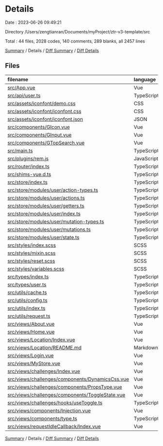 # Details

Date : 2023-06-26 09:49:21

Directory /Users/zengtianran/Documents/myProject/ztr-v3-template/src

Total : 44 files,  2028 codes, 140 comments, 289 blanks, all 2457 lines

[Summary](results.md) / Details / [Diff Summary](diff.md) / [Diff Details](diff-details.md)

## Files
| filename | language | code | comment | blank | total |
| :--- | :--- | ---: | ---: | ---: | ---: |
| [src/App.vue](/src/App.vue) | Vue | 41 | 0 | 6 | 47 |
| [src/api/user.ts](/src/api/user.ts) | TypeScript | 15 | 10 | 4 | 29 |
| [src/assets/iconfont/demo.css](/src/assets/iconfont/demo.css) | CSS | 437 | 19 | 83 | 539 |
| [src/assets/iconfont/iconfont.css](/src/assets/iconfont/iconfont.css) | CSS | 25 | 0 | 6 | 31 |
| [src/assets/iconfont/iconfont.json](/src/assets/iconfont/iconfont.json) | JSON | 37 | 0 | 1 | 38 |
| [src/components/GIcon.vue](/src/components/GIcon.vue) | Vue | 45 | 0 | 1 | 46 |
| [src/components/GInput.vue](/src/components/GInput.vue) | Vue | 63 | 0 | 2 | 65 |
| [src/components/GTopSearch.vue](/src/components/GTopSearch.vue) | Vue | 62 | 0 | 3 | 65 |
| [src/main.ts](/src/main.ts) | TypeScript | 7 | 2 | 2 | 11 |
| [src/plugins/rem.js](/src/plugins/rem.js) | JavaScript | 17 | 0 | 1 | 18 |
| [src/router/index.ts](/src/router/index.ts) | TypeScript | 46 | 3 | 4 | 53 |
| [src/shims-vue.d.ts](/src/shims-vue.d.ts) | TypeScript | 5 | 1 | 1 | 7 |
| [src/store/index.ts](/src/store/index.ts) | TypeScript | 46 | 15 | 13 | 74 |
| [src/store/modules/user/action-types.ts](/src/store/modules/user/action-types.ts) | TypeScript | 3 | 0 | 1 | 4 |
| [src/store/modules/user/actions.ts](/src/store/modules/user/actions.ts) | TypeScript | 15 | 1 | 3 | 19 |
| [src/store/modules/user/getters.ts](/src/store/modules/user/getters.ts) | TypeScript | 7 | 2 | 3 | 12 |
| [src/store/modules/user/index.ts](/src/store/modules/user/index.ts) | TypeScript | 11 | 0 | 2 | 13 |
| [src/store/modules/user/mutation-types.ts](/src/store/modules/user/mutation-types.ts) | TypeScript | 4 | 0 | 1 | 5 |
| [src/store/modules/user/mutations.ts](/src/store/modules/user/mutations.ts) | TypeScript | 8 | 0 | 3 | 11 |
| [src/store/modules/user/state.ts](/src/store/modules/user/state.ts) | TypeScript | 12 | 0 | 2 | 14 |
| [src/styles/index.scss](/src/styles/index.scss) | SCSS | 54 | 1 | 8 | 63 |
| [src/styles/mixin.scss](/src/styles/mixin.scss) | SCSS | 29 | 5 | 3 | 37 |
| [src/styles/reset.scss](/src/styles/reset.scss) | SCSS | 151 | 2 | 13 | 166 |
| [src/styles/variables.scss](/src/styles/variables.scss) | SCSS | 62 | 22 | 21 | 105 |
| [src/types/index.ts](/src/types/index.ts) | TypeScript | 5 | 0 | 1 | 6 |
| [src/types/user.ts](/src/types/user.ts) | TypeScript | 23 | 0 | 3 | 26 |
| [src/utils/cache.ts](/src/utils/cache.ts) | TypeScript | 26 | 5 | 8 | 39 |
| [src/utils/config.ts](/src/utils/config.ts) | TypeScript | 26 | 16 | 6 | 48 |
| [src/utils/index.ts](/src/utils/index.ts) | TypeScript | 35 | 9 | 2 | 46 |
| [src/utils/request.ts](/src/utils/request.ts) | TypeScript | 88 | 16 | 3 | 107 |
| [src/views/About.vue](/src/views/About.vue) | Vue | 35 | 0 | 5 | 40 |
| [src/views/Home.vue](/src/views/Home.vue) | Vue | 42 | 0 | 7 | 49 |
| [src/views/Location/Index.vue](/src/views/Location/Index.vue) | Vue | 85 | 0 | 10 | 95 |
| [src/views/Location/README.md](/src/views/Location/README.md) | Markdown | 125 | 0 | 17 | 142 |
| [src/views/Login.vue](/src/views/Login.vue) | Vue | 92 | 0 | 4 | 96 |
| [src/views/MyStore.vue](/src/views/MyStore.vue) | Vue | 52 | 0 | 6 | 58 |
| [src/views/challenges/Index.vue](/src/views/challenges/Index.vue) | Vue | 47 | 0 | 3 | 50 |
| [src/views/challenges/components/DynamicsCss.vue](/src/views/challenges/components/DynamicsCss.vue) | Vue | 25 | 0 | 3 | 28 |
| [src/views/challenges/components/PropsType.vue](/src/views/challenges/components/PropsType.vue) | Vue | 16 | 9 | 3 | 28 |
| [src/views/challenges/components/ToggleState.vue](/src/views/challenges/components/ToggleState.vue) | Vue | 12 | 0 | 3 | 15 |
| [src/views/challenges/hooks/useToggle.ts](/src/views/challenges/hooks/useToggle.ts) | TypeScript | 9 | 0 | 3 | 12 |
| [src/views/components/Injection.vue](/src/views/components/Injection.vue) | Vue | 38 | 0 | 3 | 41 |
| [src/views/components/type.ts](/src/views/components/type.ts) | TypeScript | 5 | 2 | 4 | 11 |
| [src/views/requestIdleCallback/Index.vue](/src/views/requestIdleCallback/Index.vue) | Vue | 40 | 0 | 8 | 48 |

[Summary](results.md) / Details / [Diff Summary](diff.md) / [Diff Details](diff-details.md)
